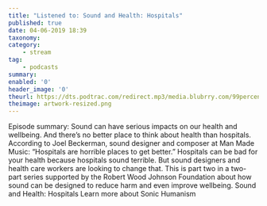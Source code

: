 ```yaml
---
title: "Listened to: Sound and Health: Hospitals"
published: true
date: 04-06-2019 18:39
taxonomy:
category:
	- stream
tag:
	- podcasts
summary:
enabled: '0'
header_image: '0'
theurl: https://dts.podtrac.com/redirect.mp3/media.blubrry.com/99percentinvisible/dovetail.prxu.org/96/d95bde4d-20f3-4de1-9e83-ab18668dcdcd/01_Sound_and_Health_Hospitals_f01.mp3
theimage: artwork-resized.png
--- 
```

Episode summary: Sound can have serious impacts on our health and wellbeing. And there’s no better place to think about health than hospitals. According to Joel Beckerman, sound designer and composer at Man Made Music: “Hospitals are horrible places to get better.” Hospitals can be bad for your health because hospitals sound terrible. But sound designers and health care workers are looking to change that. This is part two in a two-part series supported by the Robert Wood Johnson Foundation about how sound can be designed to reduce harm and even improve wellbeing. Sound and Health: Hospitals Learn more about Sonic Humanism
